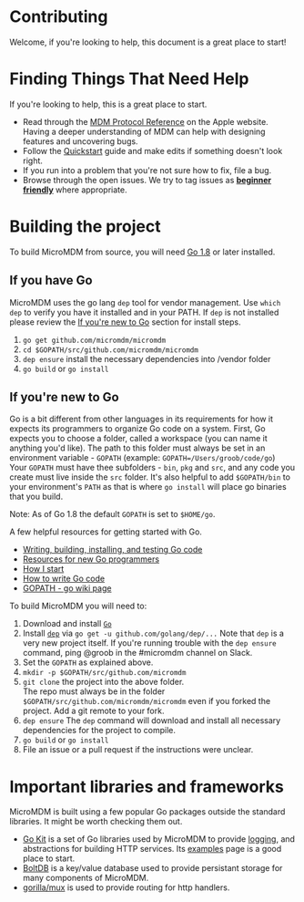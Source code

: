 # Contributing

Welcome, if you're looking to help, this document is a great place to start! 


# Finding Things That Need Help

If you're looking to help, this is a great place to start. 
- Read through the [MDM Protocol Reference](https://developer.apple.com/library/content/documentation/Miscellaneous/Reference/MobileDeviceManagementProtocolRef/3-MDM_Protocol/MDM_Protocol.html) on the Apple website. Having a deeper understanding of MDM can help with designing features and uncovering bugs. 
- Follow the [Quickstart](https://github.com/micromdm/micromdm/wiki/Quickstart) guide and make edits if something doesn't look right. 
- If you run into a problem that you're not sure how to fix, file a bug. 
- Browse through the open issues. We try to tag issues as [**beginner friendly**](https://github.com/micromdm/micromdm/issues?q=is%3Aissue+is%3Aopen+label%3Abeginner-friendly) where appropriate.

# Building the project

To build MicroMDM from source, you will need [Go 1.8](https://golang.org/dl/) or later installed. 

## If you have Go

MicroMDM uses the go lang `dep` tool for vendor management. 
Use `which dep` to verify you have it installed and in your PATH.
If `dep` is not installed please review the [If you're new to Go](#if-youre-new-to-go) section for install steps.

1. `go get github.com/micromdm/micromdm`
2. `cd $GOPATH/src/github.com/micromdm/micromdm`
3. `dep ensure` install the necessary dependencies into /vendor folder
4. `go build` or `go install`

## If you're new to Go

Go is a bit different from other languages in its requirements for how it expects its programmers to organize Go code on a system.
First, Go expects you to choose a folder, called a workspace (you can name it anything you'd like). The path to this folder must always be set in an environment variable - `GOPATH` (example: `GOPATH=/Users/groob/code/go`)  
Your `GOPATH` must have thee subfolders - `bin`, `pkg` and `src`, and any code you create must live inside the `src` folder. It's also helpful to add `$GOPATH/bin` to your environment's `PATH` as that is where `go install` will place go binaries that you build.

Note: As of Go 1.8 the default `GOPATH` is set to `$HOME/go`.

A few helpful resources for getting started with Go.

* [Writing, building, installing, and testing Go code](https://www.youtube.com/watch?v=XCsL89YtqCs)
* [Resources for new Go programmers](http://dave.cheney.net/resources-for-new-go-programmers)
* [How I start](https://howistart.org/posts/go/1)
* [How to write Go code](https://golang.org/doc/code.html)
* [GOPATH - go wiki page](https://github.com/golang/go/wiki/GOPATH)

To build MicroMDM you will need to:  

1. Download and install [`Go`](https://golang.org/dl/)  
2. Install [`dep`](https://github.com/golang/dep) via `go get -u github.com/golang/dep/...`
Note that `dep` is a very new project itself. If you're running trouble with the `dep ensure` command, ping @groob in the #micromdm channel on Slack.
3. Set the `GOPATH` as explained above.
4. `mkdir -p $GOPATH/src/github.com/micromdm`
5. `git clone` the project into the above folder.  
The repo must always be in the folder `$GOPATH/src/github.com/micromdm/micromdm` even if you forked the project. Add a git remote to your fork.  
6. `dep ensure` The `dep` command will download and install all necessary dependencies for the project to compile.
7. `go build` or `go install`
8. File an issue or a pull request if the instructions were unclear.


# Important libraries and frameworks

MicroMDM is built using a few popular Go packages outside the standard libraries. It might be worth checking them out. 

- [Go Kit](https://github.com/go-kit/kit#go-kit------) is a set of Go libraries used by MicroMDM to provide [logging](https://github.com/go-kit/kit/tree/master/log), and abstractions for building HTTP services. Its [examples](https://gokit.io/examples/) page is a good place to start.  
- [BoltDB](https://github.com/boltdb/bolt#getting-started) is a key/value database used to provide persistant storage for many components of MicroMDM.
- [gorilla/mux](http://www.gorillatoolkit.org/pkg/mux) is used to provide routing for http handlers. 
